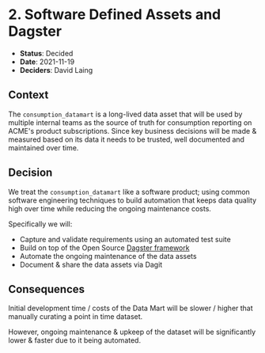 # 2. Software Defined Assets and Dagster

* **Status**: Decided <br/>
* **Date**: 2021-11-19 <br/>
* **Deciders**: David Laing <br/>

## Context

The `consumption_datamart` is a long-lived data asset that will be used by multiple internal teams as the source of truth for consumption reporting
on ACME's product subscriptions.  Since key business decisions will be made & measured based on its data it needs to be trusted, well documented and
maintained over time.

## Decision

We treat the `consumption_datamart` like a software product; using common software engineering techniques to build automation that keeps 
data quality high over time while reducing the ongoing maintenance costs.

Specifically we will:

* Capture and validate requirements using an automated test suite
* Build on top of the Open Source [Dagster framework](https://github.com/dagster-io/dagster)
* Automate the ongoing maintenance of the data assets
* Document & share the data assets via Dagit

## Consequences

Initial development time / costs of the Data Mart will be slower / higher that manually curating a point in time dataset.

However, ongoing maintenance & upkeep of the dataset will be significantly lower & faster due to it being automated.
